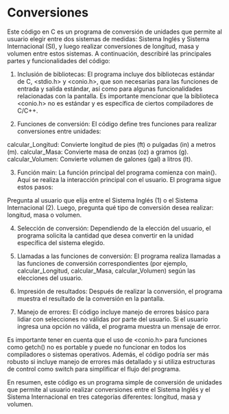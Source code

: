 # Conversiones
Este código en C es un programa de conversión de unidades que permite al usuario elegir entre dos sistemas de medidas: Sistema Inglés y Sistema Internacional (SI), y luego realizar conversiones de longitud, masa y volumen entre estos sistemas. A continuación, describiré las principales partes y funcionalidades del código:

1. Inclusión de bibliotecas: El programa incluye dos bibliotecas estándar de C, <stdio.h> y <conio.h>, que son necesarias para las funciones de entrada y salida estándar, así como para algunas funcionalidades relacionadas con la pantalla. Es importante mencionar que la biblioteca <conio.h> no es estándar y es específica de ciertos compiladores de C/C++.
   
2. Funciones de conversión: El código define tres funciones para realizar conversiones entre unidades:

calcular_Longitud: Convierte longitud de pies (ft) o pulgadas (in) a metros (m).
calcular_Masa: Convierte masa de onzas (oz) a gramos (g).
calcular_Volumen: Convierte volumen de galones (gal) a litros (lt).

3. Función main: La función principal del programa comienza con main(). Aquí se realiza la interacción principal con el usuario. El programa sigue estos pasos:

Pregunta al usuario que elija entre el Sistema Inglés (1) o el Sistema Internacional (2).
Luego, pregunta qué tipo de conversión desea realizar: longitud, masa o volumen.

4. Selección de conversión: Dependiendo de la elección del usuario, el programa solicita la cantidad que desea convertir en la unidad específica del sistema elegido.

5. Llamadas a las funciones de conversión: El programa realiza llamadas a las funciones de conversión correspondientes (por ejemplo, calcular_Longitud, calcular_Masa, calcular_Volumen) según las elecciones del usuario.

6. Impresión de resultados: Después de realizar la conversión, el programa muestra el resultado de la conversión en la pantalla.

7. Manejo de errores: El código incluye manejo de errores básico para lidiar con selecciones no válidas por parte del usuario. Si el usuario ingresa una opción no válida, el programa muestra un mensaje de error.

Es importante tener en cuenta que el uso de <conio.h> para funciones como getch() no es portable y puede no funcionar en todos los compiladores o sistemas operativos. Además, el código podría ser más robusto si incluye manejo de errores más detallado y si utiliza estructuras de control como switch para simplificar el flujo del programa.

En resumen, este código es un programa simple de conversión de unidades que permite al usuario realizar conversiones entre el Sistema Inglés y el Sistema Internacional en tres categorías diferentes: longitud, masa y volumen.
